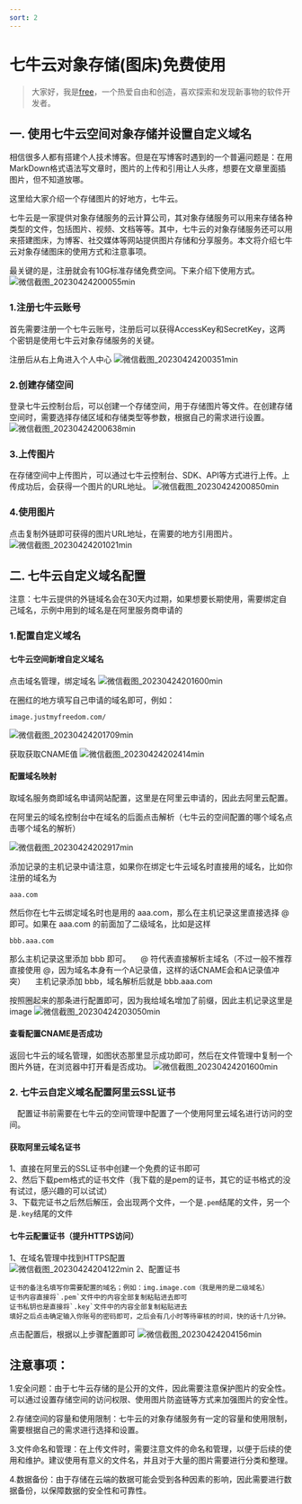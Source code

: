 ```yaml
---
sort: 2
---
```

# 七牛云对象存储(图床)免费使用
> 大家好，我是[free](https://justmyfreedom.com/)，一个热爱自由和创造，喜欢探索和发现新事物的软件开发者。

## 一. 使用七牛云空间对象存储并设置自定义域名
相信很多人都有搭建个人技术博客。但是在写博客时遇到的一个普遍问题是：在用 MarkDown格式语法写文章时，图片的上传和引用让人头疼，想要在文章里面插图片，但不知道放哪。

这里给大家介绍一个存储图片的好地方，七牛云。

七牛云是一家提供对象存储服务的云计算公司，其对象存储服务可以用来存储各种类型的文件，包括图片、视频、文档等等。其中，七牛云的对象存储服务还可以用来搭建图床，为博客、社交媒体等网站提供图片存储和分享服务。本文将介绍七牛云对象存储图床的使用方式和注意事项。

最关键的是，注册就会有10G标准存储免费空间。下来介绍下使用方式。
![微信截图_20230424200055min](https://image.justmyfreedom.com//static/assets/blog_img/微信截图_20230424200055min.png)
### 1.注册七牛云账号
首先需要注册一个七牛云账号，注册后可以获得AccessKey和SecretKey，这两个密钥是使用七牛云对象存储服务的关键。

注册后从右上角进入个人中心
![微信截图_20230424200351min](https://image.justmyfreedom.com//static/assets/blog_img/微信截图_20230424200351min.png)

### 2.创建存储空间
登录七牛云控制台后，可以创建一个存储空间，用于存储图片等文件。在创建存储空间时，需要选择存储区域和存储类型等参数，根据自己的需求进行设置。
![微信截图_20230424200638min](https://image.justmyfreedom.com//static/assets/blog_img/微信截图_20230424200638min.png)

### 3.上传图片
在存储空间中上传图片，可以通过七牛云控制台、SDK、API等方式进行上传。上传成功后，会获得一个图片的URL地址。
![微信截图_20230424200850min](https://image.justmyfreedom.com//static/assets/blog_img/微信截图_20230424200850min.png)

### 4.使用图片
点击复制外链即可获得的图片URL地址，在需要的地方引用图片。
![微信截图_20230424201021min](https://image.justmyfreedom.com//static/assets/blog_img/微信截图_20230424201021min.png)

## 二. 七牛云自定义域名配置
注意：七牛云提供的外链域名会在30天内过期，如果想要长期使用，需要绑定自己域名，示例中用到的域名是在阿里服务商申请的

### 1.配置自定义域名
#### 七牛云空间新增自定义域名
点击域名管理，绑定域名
![微信截图_20230424201600min](https://image.justmyfreedom.com//static/assets/blog_img/微信截图_20230424201600min.png)

在圈红的地方填写自己申请的域名即可，例如：

```
image.justmyfreedom.com/
```

![微信截图_20230424201709min](https://image.justmyfreedom.com//static/assets/blog_img/微信截图_20230424201709min.png)

获取获取CNAME值
![微信截图_20230424202414min](https://image.justmyfreedom.com//static/assets/blog_img/微信截图_20230424202414min.png)

#### 配置域名映射
取域名服务商即域名申请网站配置，这里是在阿里云申请的，因此去阿里云配置。

在阿里云的域名控制台中在域名的后面点击解析（七牛云的空间配置的哪个域名点击哪个域名的解析）

![微信截图_20230424202917min](https://image.justmyfreedom.com//static/assets/blog_img/微信截图_20230424202917min.png)

添加记录的主机记录中请注意，如果你在绑定七牛云域名时直接用的域名，比如你注册的域名为 

```
aaa.com
```

然后你在七牛云绑定域名时也是用的 aaa.com，那么在主机记录这里直接选择 @ 即可。如果在 aaa.com 的前面加了二级域名，比如是这样 

```
bbb.aaa.com
```

那么主机记录这里添加 bbb 即可。
 @ 符代表直接解析主域名（不过一般不推荐直接使用 @，因为域名本身有一个A记录值，这样的话CNAME会和A记录值冲突）
 主机记录添加 bbb，域名解析后就是 bbb.aaa.com

按照圈起来的那条进行配置即可，因为我给域名增加了前缀，因此主机记录这里是image
![微信截图_20230424203050min](https://image.justmyfreedom.com//static/assets/blog_img/微信截图_20230424203050min.png)

#### 查看配置CNAME是否成功
返回七牛云的域名管理，如图状态那里显示成功即可，然后在文件管理中复制一个图片外链，在浏览器中打开看是否成功。
![微信截图_20230424201600min](https://image.justmyfreedom.com//static/assets/blog_img/微信截图_20230424201600min.png)


### 2. 七牛云自定义域名配置阿里云SSL证书

 配置证书前需要在七牛云的空间管理中配置了一个使用阿里云域名进行访问的空间。

#### 获取阿里云域名证书

1、直接在阿里云的SSL证书中创建一个免费的证书即可  
2、然后下载pem格式的证书文件（我下载的是pem的证书，其它的证书格式的没有试过，感兴趣的可以试试）  
3、下载完证书之后然后解压，会出现两个文件，一个是`.pem`结尾的文件，另一个是`.key`结尾的文件  


#### 七牛云配置证书（提升HTTPS访问）


1、在域名管理中找到HTTPS配置  
![微信截图_20230424204122min](https://image.justmyfreedom.com//static/assets/blog_img/微信截图_20230424204122min.png)
2、配置证书

	证书的备注名填写你需要配置的域名；例如：img.image.com（我是用的是二级域名）
	证书内容直接将`.pem`文件中的内容全部复制粘贴进去即可
	证书私钥也是直接将`.key`文件中的内容全部复制粘贴进去
	填好之后点击确定输入你账号的密码即可，之后会有几小时等待审核的时间，快的话十几分钟。
点击配置后，根据以上步骤配置即可
![微信截图_20230424204156min](https://image.justmyfreedom.com//static/assets/blog_img/微信截图_20230424204156min.png)


## 注意事项：

1.安全问题：由于七牛云存储的是公开的文件，因此需要注意保护图片的安全性。可以通过设置存储空间的访问权限、使用图片防盗链等方式来加强图片的安全性。

2.存储空间的容量和使用限制：七牛云的对象存储服务有一定的容量和使用限制，需要根据自己的需求进行选择和设置。

3.文件命名和管理：在上传文件时，需要注意文件的命名和管理，以便于后续的使用和维护。建议使用有意义的文件名，并且对于大量的图片需要进行分类和整理。

4.数据备份：由于存储在云端的数据可能会受到各种因素的影响，因此需要进行数据备份，以保障数据的安全性和可靠性。

